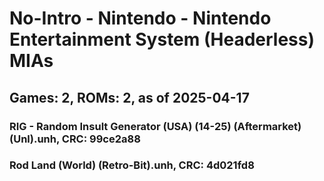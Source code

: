 # No-Intro - Nintendo - Nintendo Entertainment System (Headerless) MIAs
## Games: 2, ROMs: 2, as of 2025-04-17

### RIG - Random Insult Generator (USA) (14-25) (Aftermarket) (Unl).unh, CRC: 99ce2a88
### Rod Land (World) (Retro-Bit).unh, CRC: 4d021fd8
